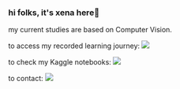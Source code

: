 
### hi folks, it's xena here👋
my current studies are based on Computer Vision.

to access my recorded learning journey:  [![](https://img.shields.io/badge/medium-%2312100E.svg?&style=for-the-badge&logo=medium&logoColor=white)]([https://medium.com/@xenatech](https://medium.com/@xenagarage))

to check my Kaggle notebooks:  [![](https://img.shields.io/badge/Kaggle-20BEFF?style=for-the-badge&logo=Kaggle&logoColor=white
)](https://www.kaggle.com/xenagarage)

to contact:   [![](https://img.shields.io/badge/linkedin-%230077B5.svg?&style=for-the-badge&logo=linkedin&logoColor=white)](https://www.linkedin.com/in/senanursahin/?locale=en_US) 


